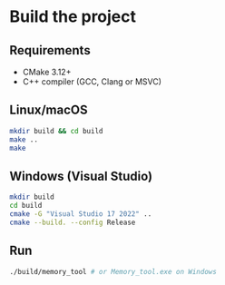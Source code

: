 # Build the project

## Requirements
- CMake 3.12+
- C++ compiler (GCC, Clang or MSVC)

## Linux/macOS
``` bash
mkdir build && cd build
make ..
make
```

## Windows (Visual Studio)
``` bash
mkdir build
cd build
cmake -G "Visual Studio 17 2022" ..
cmake --build. --config Release
```

## Run
``` bash
./build/memory_tool # or Memory_tool.exe on Windows
```
